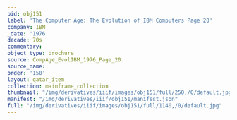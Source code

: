 ```yaml
---
pid: obj151
label: 'The Computer Age: The Evolution of IBM Computers Page 20'
company: IBM
_date: '1976'
decade: 70s
commentary:
object_type: brochure
source: CompAge_EvolIBM_1976_Page_20
source_name:
order: '150'
layout: qatar_item
collection: mainframe_collection
thumbnail: "/img/derivatives/iiif/images/obj151/full/250,/0/default.jpg"
manifest: "/img/derivatives/iiif/obj151/manifest.json"
full: "/img/derivatives/iiif/images/obj151/full/1140,/0/default.jpg"
---
```

